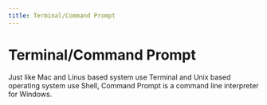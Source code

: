 ```yaml
---
title: Terminal/Command Prompt
---
```




# Terminal/Command Prompt

Just like Mac and Linus based system use Terminal and Unix based operating system use Shell, Command Prompt is a command line interpreter for Windows.


